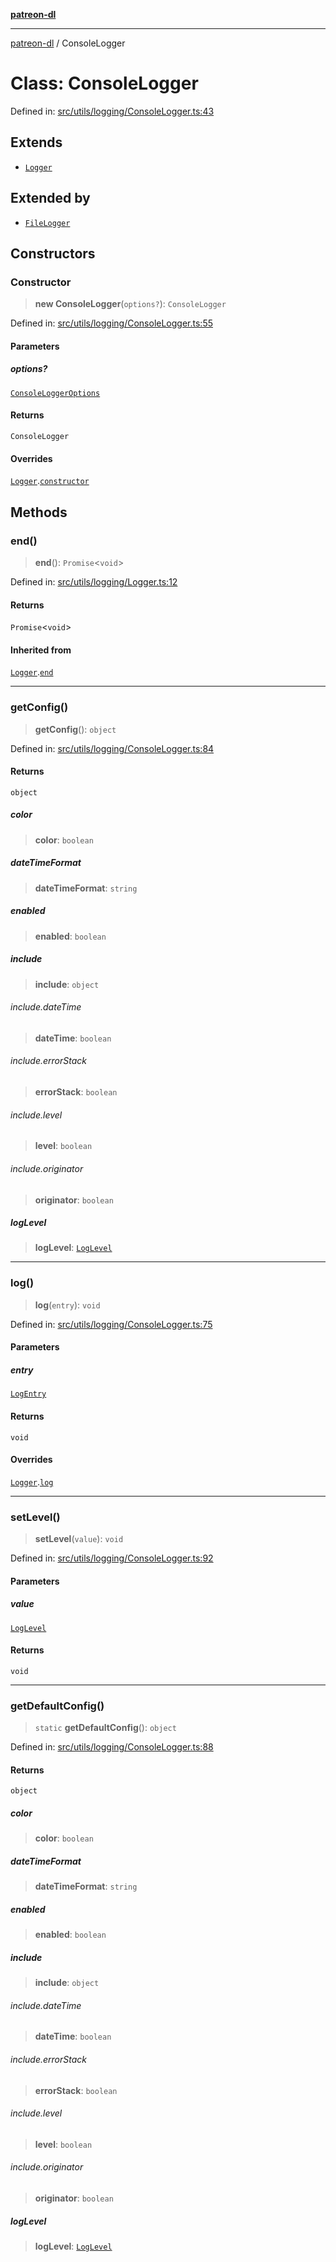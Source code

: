 [**patreon-dl**](../README.md)

***

[patreon-dl](../README.md) / ConsoleLogger

# Class: ConsoleLogger

Defined in: [src/utils/logging/ConsoleLogger.ts:43](https://github.com/patrickkfkan/patreon-dl/blob/4dbe5b7f9bc86c654049194392d94f0aeefc44c0/src/utils/logging/ConsoleLogger.ts#L43)

## Extends

- [`Logger`](Logger.md)

## Extended by

- [`FileLogger`](FileLogger.md)

## Constructors

### Constructor

> **new ConsoleLogger**(`options?`): `ConsoleLogger`

Defined in: [src/utils/logging/ConsoleLogger.ts:55](https://github.com/patrickkfkan/patreon-dl/blob/4dbe5b7f9bc86c654049194392d94f0aeefc44c0/src/utils/logging/ConsoleLogger.ts#L55)

#### Parameters

##### options?

[`ConsoleLoggerOptions`](../interfaces/ConsoleLoggerOptions.md)

#### Returns

`ConsoleLogger`

#### Overrides

[`Logger`](Logger.md).[`constructor`](Logger.md#constructor)

## Methods

### end()

> **end**(): `Promise`\<`void`\>

Defined in: [src/utils/logging/Logger.ts:12](https://github.com/patrickkfkan/patreon-dl/blob/4dbe5b7f9bc86c654049194392d94f0aeefc44c0/src/utils/logging/Logger.ts#L12)

#### Returns

`Promise`\<`void`\>

#### Inherited from

[`Logger`](Logger.md).[`end`](Logger.md#end)

***

### getConfig()

> **getConfig**(): `object`

Defined in: [src/utils/logging/ConsoleLogger.ts:84](https://github.com/patrickkfkan/patreon-dl/blob/4dbe5b7f9bc86c654049194392d94f0aeefc44c0/src/utils/logging/ConsoleLogger.ts#L84)

#### Returns

`object`

##### color

> **color**: `boolean`

##### dateTimeFormat

> **dateTimeFormat**: `string`

##### enabled

> **enabled**: `boolean`

##### include

> **include**: `object`

###### include.dateTime

> **dateTime**: `boolean`

###### include.errorStack

> **errorStack**: `boolean`

###### include.level

> **level**: `boolean`

###### include.originator

> **originator**: `boolean`

##### logLevel

> **logLevel**: [`LogLevel`](../type-aliases/LogLevel.md)

***

### log()

> **log**(`entry`): `void`

Defined in: [src/utils/logging/ConsoleLogger.ts:75](https://github.com/patrickkfkan/patreon-dl/blob/4dbe5b7f9bc86c654049194392d94f0aeefc44c0/src/utils/logging/ConsoleLogger.ts#L75)

#### Parameters

##### entry

[`LogEntry`](../interfaces/LogEntry.md)

#### Returns

`void`

#### Overrides

[`Logger`](Logger.md).[`log`](Logger.md#log)

***

### setLevel()

> **setLevel**(`value`): `void`

Defined in: [src/utils/logging/ConsoleLogger.ts:92](https://github.com/patrickkfkan/patreon-dl/blob/4dbe5b7f9bc86c654049194392d94f0aeefc44c0/src/utils/logging/ConsoleLogger.ts#L92)

#### Parameters

##### value

[`LogLevel`](../type-aliases/LogLevel.md)

#### Returns

`void`

***

### getDefaultConfig()

> `static` **getDefaultConfig**(): `object`

Defined in: [src/utils/logging/ConsoleLogger.ts:88](https://github.com/patrickkfkan/patreon-dl/blob/4dbe5b7f9bc86c654049194392d94f0aeefc44c0/src/utils/logging/ConsoleLogger.ts#L88)

#### Returns

`object`

##### color

> **color**: `boolean`

##### dateTimeFormat

> **dateTimeFormat**: `string`

##### enabled

> **enabled**: `boolean`

##### include

> **include**: `object`

###### include.dateTime

> **dateTime**: `boolean`

###### include.errorStack

> **errorStack**: `boolean`

###### include.level

> **level**: `boolean`

###### include.originator

> **originator**: `boolean`

##### logLevel

> **logLevel**: [`LogLevel`](../type-aliases/LogLevel.md)
